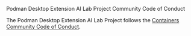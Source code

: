 Podman Desktop Extension AI Lab Project Community Code of Conduct

The Podman Desktop Extension AI Lab Project follows the [Containers Community Code of Conduct](https://github.com/containers/common/blob/main/CODE-OF-CONDUCT.md).
